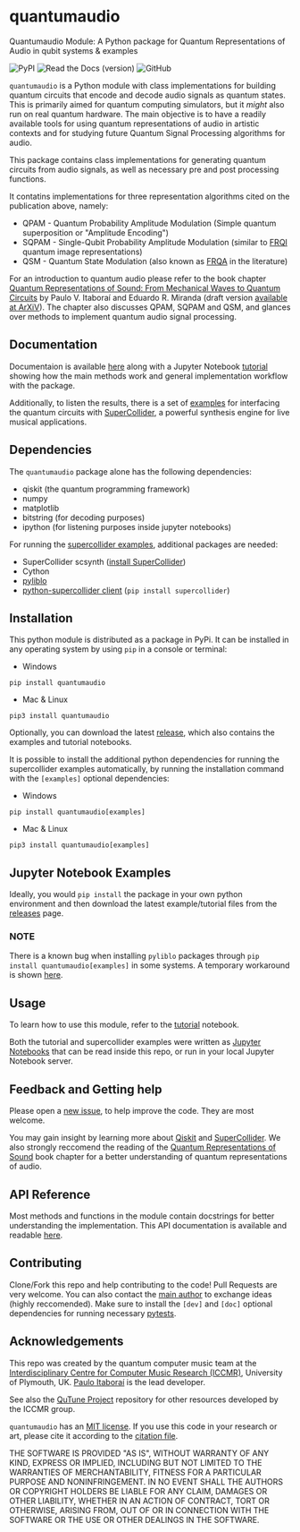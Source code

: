 # quantumaudio
Quantumaudio Module: A Python package for Quantum Representations of Audio in qubit systems & examples

![PyPI](https://img.shields.io/pypi/v/quantumaudio) ![Read the Docs (version)](https://img.shields.io/readthedocs/quantumaudio/latest?label=API%20docs) ![GitHub](https://img.shields.io/github/license/iccmr-quantum/quantumaudio)

`quantumaudio` is a Python module with class implementations for building quantum circuits that encode and decode audio signals as quantum states. This is primarily aimed for quantum computing simulators, but it *might* also run on real quantum hardware. The main objective is to have a readily available tools for using quantum representations of audio in artistic contexts and for studying future Quantum Signal Processing algorithms for audio.

This package contains class implementations for generating quantum circuits from audio signals, as well as necessary pre and post processing functions. 

It contatins implementations for three representation algorithms cited on the publication above, namely:

- QPAM - Quantum Probability Amplitude Modulation (Simple quantum superposition or "Amplitude Encoding")
- SQPAM - Single-Qubit Probability Amplitude Modulation (similar to [FRQI](https://link.springer.com/article/10.1007/s11128-010-0177-y) quantum image representations)
- QSM - Quantum State Modulation (also known as [FRQA](https://www.researchgate.net/publication/312091720_Flexible_Representation_and_Manipulation_of_Audio_Signals_on_Quantum_Computers) in the literature)

For an introduction to quantum audio please refer to the book chapter [Quantum Representations of Sound: From Mechanical Waves to Quantum Circuits](https://link.springer.com/chapter/10.1007/978-3-031-13909-3_10) by Paulo V. Itaboraí and Eduardo R. Miranda (draft version [available at ArXiV](https://arxiv.org/pdf/2301.01595.pdf)). The chapter also discusses QPAM, SQPAM and QSM, and glances over methods to implement quantum audio signal processing. 

## Documentation
Documentaion is available [here](https://quantumaudio.readthedocs.io/en/latest/) along with a Jupyter Notebook [tutorial](https://quantumaudio.readthedocs.io/en/latest/tutorial.html) showing how the main methods work and general implementation workflow with the package. 

Additionally, to listen the results, there is a set of [examples](https://quantumaudio.readthedocs.io/en/latest/supercollider1.html) for interfacing the quantum circuits with [SuperCollider](https://supercollider.github.io/), a powerful synthesis engine for live musical applications.

## Dependencies

The `quantumaudio` package alone has the following dependencies:

- qiskit (the quantum programming framework)
- numpy
- matplotlib
- bitstring (for decoding purposes)
- ipython (for listening purposes inside jupyter notebooks)

For running the [supercollider examples](https://github.com/iccmr-quantum/quantumaudio/tree/main/examples_with_supercollider), additional packages are needed:

- SuperCollider scsynth ([install SuperCollider](https://supercollider.github.io/downloads))
- Cython
- [pyliblo](https://pypi.org/project/pyliblo/)
- [python-supercollider client](https://pypi.org/project/supercollider/) (`pip install supercollider`)

## Installation

This python module is distributed as a package in PyPi. It can be installed in any operating system by using `pip` in a console or terminal:

- Windows
```console
pip install quantumaudio
```
- Mac & Linux
```console
pip3 install quantumaudio
```

Optionally, you can download the latest [release](https://github.com/iccmr-quantum/quantumaudio/releases), which also contains the examples and tutorial notebooks.

It is possible to install the additional python dependencies for running the supercollider examples automatically, by running the installation command with the `[examples]` optional dependencies:

- Windows
```console
pip install quantumaudio[examples]
```
- Mac & Linux
```console
pip3 install quantumaudio[examples]
```

## Jupyter Notebook Examples
Ideally, you would `pip install` the package in your own python environment and then download the latest example/tutorial files from the [releases](https://github.com/iccmr-quantum/quantumaudio/releases) page.

### NOTE
There is a known bug when installing `pyliblo` packages through `pip install quantumaudio[examples]` in some systems. A temporary workaround is shown [here](https://github.com/iccmr-quantum/quantumaudio/issues/4).

## Usage

To learn how to use this module, refer to the [tutorial](https://quantumaudio.readthedocs.io/en/latest/tutorial.html) notebook.

Both the tutorial and supercollider examples were written as [Jupyter Notebooks](https://jupyter.org/install) that can be read inside this repo, or run in your local Jupyter Notebook server.

## Feedback and Getting help
Please open a [new issue](https://github.com/iccmr-quantum/quantumaudio/issues/new), to help improve the code. They are most welcome.

You may gain insight by learning more about [Qiskit](https://qiskit.org/learn) and [SuperCollider](https://supercollider.github.io/examples). We also strongly reccomend the reading of the [Quantum Representations of Sound](https://link.springer.com/chapter/10.1007/978-3-031-13909-3_10) book chapter for a better understanding of quantum representations of audio.

## API Reference

Most methods and functions in the module contain docstrings for better understanding the implementation. This API documentation is available and readable [here](https://quantumaudio.readthedocs.io/en/latest/).

## Contributing

Clone/Fork this repo and help contributing to the code! Pull Requests are very welcome. You can also contact the [main author](https://github.com/Itaborala) to exchange ideas (highly reccomended). Make sure to install the `[dev]` and `[doc]` optional dependencies for running necessary [pytests](https://github.com/iccmr-quantum/quantumaudio/blob/main/quantumaudio/test_quantumaudio.py).

## Acknowledgements

This repo was created by the quantum computer music team at the [Interdisciplinary Centre for Computer Music Research (ICCMR)](https://www.plymouth.ac.uk/research/iccmr), University of Plymouth, UK. [Paulo Itaboraí](https://itabora.space) is the lead developer.

See also the [QuTune Project](https://iccmr-quantum.github.io/) repository for other resources developed by the ICCMR group. 

`quantumaudio` has an [MIT license](https://github.com/iccmr-quantum/quantumaudio/blob/main/LICENSE). If you use this code in your research or art, please cite it according to the [citation file](https://github.com/iccmr-quantum/quantumaudio/blob/main/CITATION.cff).

THE SOFTWARE IS PROVIDED "AS IS", WITHOUT WARRANTY OF ANY KIND, EXPRESS OR IMPLIED, INCLUDING BUT NOT LIMITED TO THE WARRANTIES OF MERCHANTABILITY, FITNESS FOR A PARTICULAR PURPOSE AND NONINFRINGEMENT. IN NO EVENT SHALL THE AUTHORS OR COPYRIGHT HOLDERS BE LIABLE FOR ANY CLAIM, DAMAGES OR OTHER LIABILITY, WHETHER IN AN ACTION OF CONTRACT, TORT OR OTHERWISE, ARISING FROM, OUT OF OR IN CONNECTION WITH THE SOFTWARE OR THE USE OR OTHER DEALINGS IN THE SOFTWARE.
